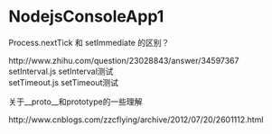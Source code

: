 ﻿# NodejsConsoleApp1

<p>Process.nextTick 和 setImmediate 的区别？ </p>
http://www.zhihu.com/question/23028843/answer/34597367

<div>setInterval.js setInterval测试</div>
<div>setTimeout.js setTimeout测试</div>

<p>关于__proto__和prototype的一些理解 </p>
http://www.cnblogs.com/zzcflying/archive/2012/07/20/2601112.html